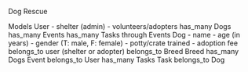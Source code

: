 Dog Rescue

Models
  User
    - shelter (admin)
    - volunteers/adopters
    has_many Dogs
    has_many Events
    has_many Tasks through Events
  Dog
    - name
    - age (in years)
    - gender (T: male, F: female)
    - potty/crate trained
    - adoption fee
    belongs_to user (shelter or adopter)
    belongs_to Breed
  Breed
    has_many Dogs
  Event
    belongs_to User
    has_many Tasks
  Task
    belongs_to Dog
